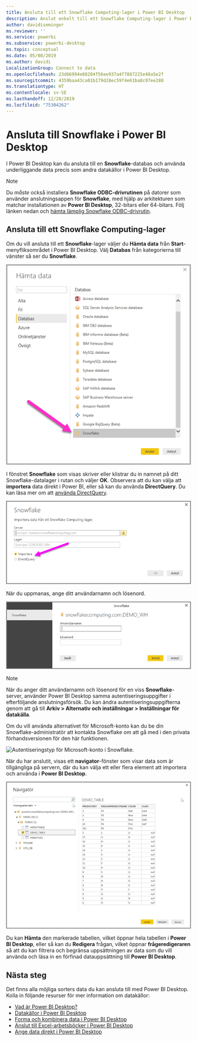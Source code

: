 ```yaml
---
title: Ansluta till ett Snowflake Computing-lager i Power BI Desktop
description: Anslut enkelt till ett Snowflake Computing-lager i Power BI Desktop
author: davidiseminger
ms.reviewer: ''
ms.service: powerbi
ms.subservice: powerbi-desktop
ms.topic: conceptual
ms.date: 05/08/2019
ms.author: davidi
LocalizationGroup: Connect to data
ms.openlocfilehash: 23d66994e88204f56ee937a4f7887225e48a5e2f
ms.sourcegitcommit: 4359baa43ca01b179d28ec59f4e61ba8c07ee288
ms.translationtype: HT
ms.contentlocale: sv-SE
ms.lasthandoff: 12/20/2019
ms.locfileid: "75304262"
---
```

# <a name="connect-to-snowflake-in-power-bi-desktop"></a>Ansluta till Snowflake i Power BI Desktop
I Power BI Desktop kan du ansluta till en **Snowflake**-databas och använda underliggande data precis som andra datakällor i Power BI Desktop. 

> [!NOTE]
> Du *måste* också installera **Snowflake ODBC-drivrutinen** på datorer som använder anslutningsappen för **Snowflake**, med hjälp av arkitekturen som matchar installationen av  **Power BI Desktop**, 32-bitars eller 64-bitars. Följ länken nedan och [hämta lämplig Snowflake ODBC-drivrutin](https://go.microsoft.com/fwlink/?LinkID=823762).
> 
> 

## <a name="connect-to-a-snowflake-computing-warehouse"></a>Ansluta till ett Snowflake Computing-lager
Om du vill ansluta till ett **Snowflake**-lager väljer du **Hämta data** från **Start**-menyfliksområdet i Power BI Desktop. Välj **Databas** från kategorierna till vänster så ser du **Snowflake**.

![](media/desktop-connect-snowflake/connect_snowflake_2b.png)

I fönstret **Snowflake** som visas skriver eller klistrar du in namnet på ditt Snowflake-datalager i rutan och väljer **OK**. Observera att du kan välja att **importera** data direkt i Power BI, eller så kan du använda **DirectQuery**. Du kan läsa mer om att [använda DirectQuery](desktop-use-directquery.md).

![](media/desktop-connect-snowflake/connect_snowflake_3.png)

När du uppmanas, ange ditt användarnamn och lösenord.

![](media/desktop-connect-snowflake/connect_snowflake_4.png)

> [!NOTE]
> När du anger ditt användarnamn och lösenord för en viss **Snowflake**-server, använder Power BI Desktop samma autentiseringsuppgifter i efterföljande anslutningsförsök. Du kan ändra autentiseringsuppgifterna genom att gå till **Arkiv > Alternativ och inställningar > Inställningar för datakälla**.
> 
> 

Om du vill använda alternativet för Microsoft-konto kan du be din Snowflake-administratör att kontakta Snowflake om att gå med i den privata förhandsversionen för den här funktionen.

![Autentiseringstyp för Microsoft-konto i Snowflake.](media/desktop-connect-snowflake/connect-snowflake-6.png)


När du har anslutit, visas ett **navigator**-fönster som visar data som är tillgängliga på servern, där du kan välja ett eller flera element att importera och använda i **Power BI Desktop**.

![ODBC-fel 28000 orsakar ett fel vid anslutning.](media/desktop-connect-snowflake/connect_snowflake_5.png)

Du kan **Hämta** den markerade tabellen, vilket öppnar hela tabellen i **Power BI Desktop**, eller så kan du **Redigera** frågan, vilket öppnar **frågeredigeraren** så att du kan filtrera och begränsa uppsättningen av data som du vill använda och läsa in en förfinad datauppsättning till **Power BI Desktop**.

## <a name="next-steps"></a>Nästa steg
Det finns alla möjliga sorters data du kan ansluta till med Power BI Desktop. Kolla in följande resurser för mer information om datakällor:

* [Vad är Power BI Desktop?](desktop-what-is-desktop.md)
* [Datakällor i Power BI Desktop](desktop-data-sources.md)
* [Forma och kombinera data i Power BI Desktop](desktop-shape-and-combine-data.md)
* [Anslut till Excel-arbetsböcker i Power BI Desktop](desktop-connect-excel.md)   
* [Ange data direkt i Power BI Desktop](desktop-enter-data-directly-into-desktop.md)   

